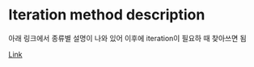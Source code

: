 # Iteration method description
   
아래 링크에서 종류별 설명이 나와 있어 이후에 iteration이 필요하 때 찾아쓰면 됨

[Link](https://www.blog.pythonlibrary.org/2021/12/07/a-tour-of-pythons-itertools-library/)

